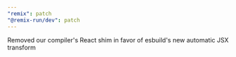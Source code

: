 ```yaml
---
"remix": patch
"@remix-run/dev": patch
---
```


Removed our compiler's React shim in favor of esbuild's new automatic JSX transform
